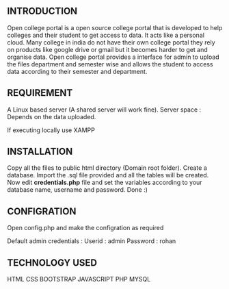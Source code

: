 ## INTRODUCTION

Open college portal is a open source college portal that is developed to help colleges and their student to get access to data. It acts like a personal cloud. Many college in india do not have their own college portal they rely on products like google drive or gmail but it becomes harder to get and organise data. Open college portal provides a interface for admin to upload the files department and semester wise and allows the student to access data according to their semester and department.

## REQUIREMENT

A Linux based server (A shared server will work fine). 
Server space : Depends on the data uploaded.

If executing locally use XAMPP

## INSTALLATION

Copy all the files to public html directory (Domain root folder).
Create a database.
Import the .sql file provided and all the tables will be created.
Now edit **credentials.php** file and set the variables according to your database name, username and password.
Done :)

## CONFIGRATION

Open config.php and make the configration as required

Default admin credentials : 
Userid : admin
Password : rohan

## TECHNOLOGY USED

HTML
CSS
BOOTSTRAP
JAVASCRIPT
PHP
MYSQL
